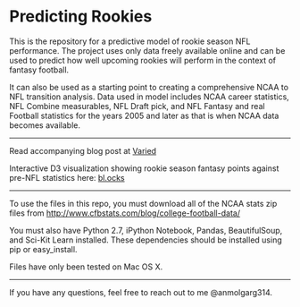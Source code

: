 Predicting Rookies
==================

This is the repository for a predictive model of rookie season NFL performance. The project uses only data freely available online and can be used to predict how well upcoming rookies will perform in the context of fantasy football. 

It can also be used as a starting point to creating a comprehensive NCAA to NFL transition analysis. Data used in model includes NCAA career statistics, NFL Combine measurables, NFL Draft pick, and NFL Fantasy and real Football statistics for the years 2005 and later as that is when NCAA data becomes available.

---
Read accompanying blog post at [Varied](http://www.anmolgarg.com/predicting-rookie-performance-in-the-nfl/)

Interactive D3 visualization showing rookie season fantasy points against pre-NFL statistics here: [bl.ocks](http://bl.ocks.org/anmolgarg/raw/870cf08c8a64109c99d6/)

---
To use the files in this repo, you must download all of the NCAA stats zip files from http://www.cfbstats.com/blog/college-football-data/ 

You must also have Python 2.7, iPython Notebook, Pandas, BeautifulSoup, and Sci-Kit Learn installed. These dependencies should be installed using pip or easy_install.

Files have only been tested on Mac OS X. 

---
If you have any questions, feel free to reach out to me @anmolgarg314.
